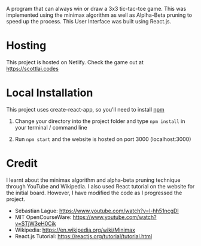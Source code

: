 A program that can always win or draw a 3x3 tic-tac-toe game. This was implemented using the minimax algorithm as well as Alplha-Beta pruning to speed up the process. This User Interface was built using React.js.

# Hosting
This project is hosted on Netlify. Check the game out at https://scottlai.codes

# Local Installation
This project uses create-react-app, so you'll need to install [npm](https://nodejs.org/en/)

1. Change your directory into the project folder and type `npm install` in your terminal / command line

2. Run `npm start` and the website is hosted on port 3000 (localhost:3000)

# Credit
I learnt about the minimax algorithm and alpha-beta pruning technique through YouTube and Wikipedia. I also used React tutorial on the website for the initial board. However, I have modified the code as I progressed the project.

* Sebastian Lague: https://www.youtube.com/watch?v=l-hh51ncgDI
* MIT  OpenCourseWare: https://www.youtube.com/watch?v=STjW3eH0Cik
* Wikipedia: https://en.wikipedia.org/wiki/Minimax
* React.js Tutorial: https://reactjs.org/tutorial/tutorial.html


